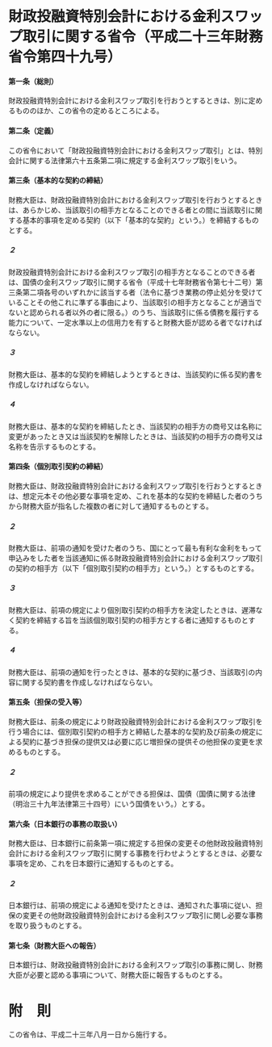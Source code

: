 # 財政投融資特別会計における金利スワップ取引に関する省令（平成二十三年財務省令第四十九号）
#### 第一条（総則）
財政投融資特別会計における金利スワップ取引を行おうとするときは、別に定めるもののほか、この省令の定めるところによる。
#### 第二条（定義）
この省令において「財政投融資特別会計における金利スワップ取引」とは、特別会計に関する法律第六十五条第二項に規定する金利スワップ取引をいう。
#### 第三条（基本的な契約の締結）
財務大臣は、財政投融資特別会計における金利スワップ取引を行おうとするときは、あらかじめ、当該取引の相手方となることのできる者との間に当該取引に関する基本的事項を定める契約（以下「基本的な契約」という。）を締結するものとする。
##### ２
財政投融資特別会計における金利スワップ取引の相手方となることのできる者は、国債の金利スワップ取引に関する省令（平成十七年財務省令第七十二号）第三条第二項各号のいずれかに該当する者（法令に基づき業務の停止処分を受けていることその他これに準ずる事由により、当該取引の相手方となることが適当でないと認められる者以外の者に限る。）のうち、当該取引に係る債務を履行する能力について、一定水準以上の信用力を有すると財務大臣が認める者でなければならない。
##### ３
財務大臣は、基本的な契約を締結しようとするときは、当該契約に係る契約書を作成しなければならない。
##### ４
財務大臣は、基本的な契約を締結したとき、当該契約の相手方の商号又は名称に変更があったとき又は当該契約を解除したときは、当該契約の相手方の商号又は名称を告示するものとする。
#### 第四条（個別取引契約の締結）
財務大臣は、財政投融資特別会計における金利スワップ取引を行おうとするときは、想定元本その他必要な事項を定め、これを基本的な契約を締結した者のうちから財務大臣が指名した複数の者に対して通知するものとする。
##### ２
財務大臣は、前項の通知を受けた者のうち、国にとって最も有利な金利をもって申込みをした者を当該通知に係る財政投融資特別会計における金利スワップ取引の契約の相手方（以下「個別取引契約の相手方」という。）とするものとする。
##### ３
財務大臣は、前項の規定により個別取引契約の相手方を決定したときは、遅滞なく契約を締結する旨を当該個別取引契約の相手方とする者に通知するものとする。
##### ４
財務大臣は、前項の通知を行ったときは、基本的な契約に基づき、当該取引の内容に関する契約書を作成しなければならない。
#### 第五条（担保の受入等）
財務大臣は、前条の規定により財政投融資特別会計における金利スワップ取引を行う場合には、個別取引契約の相手方と締結した基本的な契約及び前条の規定による契約に基づき担保の提供又は必要に応じ増担保の提供その他担保の変更を求めるものとする。
##### ２
前項の規定により提供を求めることができる担保は、国債（国債に関する法律（明治三十九年法律第三十四号）にいう国債をいう。）とする。
#### 第六条（日本銀行の事務の取扱い）
財務大臣は、日本銀行に前条第一項に規定する担保の変更その他財政投融資特別会計における金利スワップ取引に関する事務を行わせようとするときは、必要な事項を定め、これを日本銀行に通知するものとする。
##### ２
日本銀行は、前項の規定による通知を受けたときは、通知された事項に従い、担保の変更その他財政投融資特別会計における金利スワップ取引に関し必要な事務を取り扱うものとする。
#### 第七条（財務大臣への報告）
日本銀行は、財政投融資特別会計における金利スワップ取引の事務に関し、財務大臣が必要と認める事項について、財務大臣に報告するものとする。
# 附　則
この省令は、平成二十三年八月一日から施行する。
